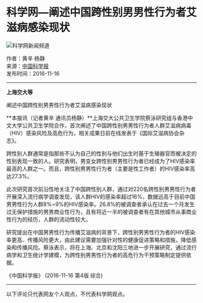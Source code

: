 # 科学网—阐述中国跨性别男男性行为者艾滋病感染现状

![科学网新闻频道](/images/news.jpg)

作者：黄辛 杨静  
来源：[中国科学报](http://www.sciencenet.cn/dz/dznews_photo.aspx)  
发布时间：2016-11-16  

---

**上海交大等**

阐述中国跨性别男男性行为者艾滋病感染现状

**本报讯（记者黄辛 通讯员杨静）**上海交大公共卫生学院蔡泳研究组与香港中文大学公共卫生学院合作，首次阐述了中国跨性别男男性行为者人群艾滋病病毒（HIV）感染风险及高危行为，相关成果日前在线发表于《国际艾滋病协会杂志》。

跨性别人群通常是指那些不认为自己的性别与他们出生时基于生殖器官而被决定的性别表现一致的人。研究表明，男变女跨性别男男性行为者已经成为了HIV感染率最高的人群之一。而且，跨性别男男性行为者（主要是性工作者）的HIV感染率高达27.3%。

此次研究首次前沿性地关注了中国跨性别人群，通过对220名跨性别男男性行为者开展深入流行病学调查发现，该人群HIV的感染率超过16%，数据远高于目前中国男男性行为人群8%~9%的HIV感染率。26.8%的被调查者承认在过去一个月发生过无保护措施的男男商业性行为，且有将近一半的被调查者有在其他城市从事商业性行为的经历，人群的流动性较大。

研究提出在中国男男性行为传播艾滋病的背景下，跨性别男男性行为者的HIV感染率更高、传播风险更大，由此建议需要加强针对性的健康促进策略和措施，降低感染和传播风险。蔡泳表示，将在上海、北京和沈阳三地进一步开展研究，通过流行病学和卫生统计学建模，为跨性别男男性行为者的高危行为干预策略制定提供依据。

《中国科学报》 (2016-11-16 第4版 综合)

--- 

以下评论只代表网友个人观点，不代表科学网观点。